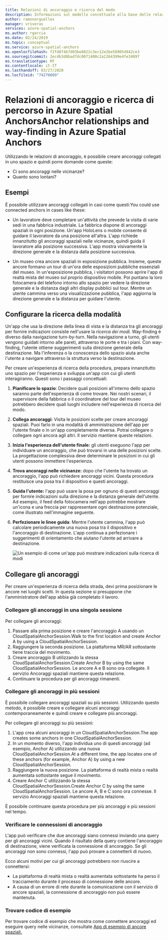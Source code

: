 ```yaml
---
title: Relazioni di ancoraggio e ricerca del modo
description: Informazioni sul modello concettuale alla base delle relazioni di ancoraggio. Scopri come connettere gli ancoraggi all'interno di uno spazio e a usare l'API Nelle vicinanze per soddisfare uno scenario di individuazione.
author: ramonarguelles
manager: vriveras
services: azure-spatial-anchors
ms.author: rgarcia
ms.date: 02/24/2019
ms.topic: conceptual
ms.service: azure-spatial-anchors
ms.openlocfilehash: f2fd8f4b7d03be8822c3ec12e2be589054942ce3
ms.sourcegitcommit: 2ec4b3d0bad7dc0071400c2a2264399e4fe34897
ms.translationtype: MT
ms.contentlocale: it-IT
ms.lasthandoff: 03/27/2020
ms.locfileid: "74270609"
---
```

# <a name="anchor-relationships-and-way-finding-in-azure-spatial-anchors"></a>Relazioni di ancoraggio e ricerca di percorso in Azure Spatial AnchorsAnchor relationships and way-finding in Azure Spatial Anchors

Utilizzando le relazioni di ancoraggio, è possibile creare ancoraggi collegati in uno spazio e quindi porre domande come queste:

* Ci sono ancoraggi nelle vicinanze?
* Quanto sono lontani?

## <a name="examples"></a>Esempi

È possibile utilizzare ancoraggi collegati in casi come questi:You could use connected anchors in cases like these:

* Un lavoratore deve completare un'attività che prevede la visita di varie sedi in una fabbrica industriale. La fabbrica dispone di ancoraggi spaziali in ogni posizione. Un'app HoloLens o mobile consente di guidare il lavoratore da una posizione all'altra. L'app richiede innanzitutto gli ancoraggi spaziali nelle vicinanze, quindi guida il lavoratore alla posizione successiva. L'app mostra visivamente la direzione generale e la distanza dalla posizione successiva.

* Un museo crea ancore spaziali in esposizione pubblica. Insieme, queste ancore formano un tour di un'ora delle esposizioni pubbliche essenziali del museo. In un'esposizione pubblica, i visitatori possono aprire l'app di realtà mista del museo sul proprio dispositivo mobile. Poi puntano la loro fotocamera del telefono intorno allo spazio per vedere la direzione generale e la distanza dagli altri display pubblici sul tour. Mentre un utente cammina verso una visualizzazione pubblica, l'app aggiorna la direzione generale e la distanza per guidare l'utente.

## <a name="set-up-way-finding"></a>Configurare la ricerca della modalità

Un'app che usa la direzione della linea di vista e la distanza tra gli ancoraggi per fornire indicazioni consiste nell'usare la *ricerca dei modi*. Way-finding è diverso dalla navigazione turn-by-turn. Nella navigazione a turno, gli utenti vengono guidati intorno alle pareti, attraverso le porte e tra i piani. Con way-finding, l'utente ottiene suggerimenti sulla direzione generale della destinazione. Ma l'inferenza o la conoscenza dello spazio aiuta anche l'utente a navigare attraverso la struttura verso la destinazione.

Per creare un'esperienza di ricerca della procedura, prepara innanzitutto uno spazio per l'esperienza e sviluppa un'app con cui gli utenti interagiranno. Questi sono i passaggi concettuali:

1. **Pianificare lo spazio**: Decidere quali posizioni all'interno dello spazio saranno parte dell'esperienza di come trovare. Nei nostri scenari, il supervisore della fabbrica o il coordinatore del tour del museo potrebbero decidere quali luoghi includere nell'esperienza di ricerca del modo.
2. **Collega ancoraggi**: Visita le posizioni scelte per creare ancoraggi spaziali. Puoi farlo in una modalità di amministrazione dell'app per l'utente finale o in un'app completamente diversa. Potrai collegare o collegare ogni ancora agli altri. Il servizio mantiene queste relazioni.
3. **Inizia l'esperienza dell'utente finale:** gli utenti eseguono l'app per individuare un ancoraggio, che può trovarsi in una delle posizioni scelte. La progettazione complessiva deve determinare le posizioni in cui gli utenti possono immettere l'esperienza.
4. **Trova ancoraggi nelle vicinanze:** dopo che l'utente ha trovato un ancoraggio, l'app può richiedere ancoraggi vicini. Questa procedura restituisce una posa tra il dispositivo e questi ancoraggi.
5. **Guida l'utente:** l'app può usare la posa per ognuno di questi ancoraggi per fornire indicazioni sulla direzione e la distanza generale dell'utente. Ad esempio, il feed della fotocamera nell'app potrebbe mostrare un'icona e una freccia per rappresentare ogni destinazione potenziale, come illustrato nell'immagine seguente.
6. **Perfezionare le linee guida**: Mentre l'utente cammina, l'app può calcolare periodicamente una nuova posa tra il dispositivo e l'ancoraggio di destinazione. L'app continua a perfezionare i suggerimenti di orientamento che aiutano l'utente ad arrivare a destinazione.

    ![Un esempio di come un'app può mostrare indicazioni sulla ricerca di modi](./media/meeting-spot.png)

## <a name="connect-anchors"></a>Collegare gli ancoraggi

Per creare un'esperienza di ricerca della strada, devi prima posizionare le ancore nei luoghi scelti. In questa sezione si presuppone che l'amministratore dell'app abbia già completato il lavoro.

### <a name="connect-anchors-in-a-single-session"></a>Collegare gli ancoraggi in una singola sessione

Per collegare gli ancoraggi:

1. Passare alla prima posizione e creare l'ancoraggio A usando un CloudSpatialAnchorSession.Walk to the first location and create Anchor A by using a CloudSpatialAnchorSession.
2. Raggiungere la seconda posizione. La piattaforma MR/AR sottostante tiene traccia del movimento.
3. Creare ancoraggio B utilizzando la stessa CloudSpatialAnchorSession.Create Anchor B by using the same CloudSpatialAnchorSession. Le ancore A e B sono ora collegate. Il servizio Ancoraggi spaziali mantiene questa relazione.
4. Continuare la procedura per gli ancoraggi rimanenti.

### <a name="connect-anchors-in-multiple-sessions"></a>Collegare gli ancoraggi in più sessioni

È possibile collegare ancoraggi spaziali su più sessioni. Utilizzando questo metodo, è possibile creare e collegare alcuni ancoraggi contemporaneamente e quindi creare e collegare più ancoraggi.

Per collegare gli ancoraggi su più sessioni:

1. L'app crea alcuni ancoraggi in un CloudSpatialAnchorSession.The app creates some anchors in one CloudSpatialAnchorSession.
2. In un momento diverso, l'app individua uno di questi ancoraggi (ad esempio, Anchor A) utilizzando una nuova CloudSpatialAnchorSession.At a different time, the app locates one of these anchors (for example, Anchor A) by using a new CloudSpatialAnchorSession.
3. Raggiungere la nuova posizione. La piattaforma di realtà mista o realtà aumentata sottostante segue il movimento.
4. Creare Anchor C utilizzando la stessa CloudSpatialAnchorSession.Create Anchor C by using the same CloudSpatialAnchorSession. Le ancore A, B e C sono ora connesse. Il servizio Ancoraggi spaziali mantiene questa relazione.

È possibile continuare questa procedura per più ancoraggi e più sessioni nel tempo.

### <a name="verify-anchor-connections"></a>Verificare le connessioni di ancoraggio

L'app può verificare che due ancoraggi siano connessi inviando una query per gli ancoraggi vicini. Quando il risultato della query contiene l'ancoraggio di destinazione, viene verificata la connessione di ancoraggio. Se gli ancoraggi non sono connessi, l'app può provare a connetterli di nuovo.

Ecco alcuni motivi per cui gli ancoraggi potrebbero non riuscire a connettersi:

* La piattaforma di realtà mista o realtà aumentata sottostante ha perso il tracciamento durante il processo di connessione delle ancore.
* A causa di un errore di rete durante la comunicazione con il servizio di ancore spaziali, la connessione di ancoraggio non può essere mantenuta.

### <a name="find-sample-code"></a>Trovare codice di esempio

Per trovare codice di esempio che mostra come connettere ancoraggi ed eseguire query nelle vicinanze, consultate [App di esempio di ancore spaziali.](https://github.com/Azure/azure-spatial-anchors-samples)
